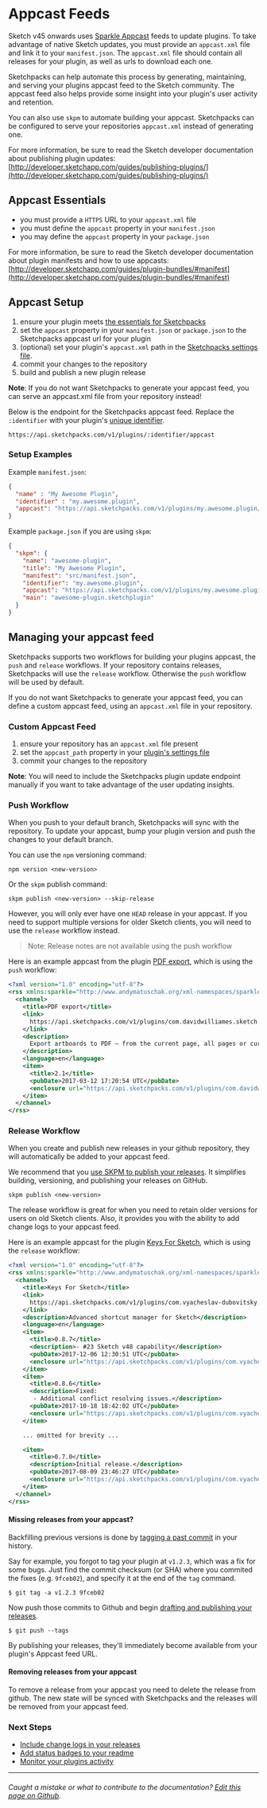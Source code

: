 # Appcast Feeds

Sketch v45 onwards uses [Sparkle Appcast](https://sparkle-project.org/documentation/publishing/)
feeds to update plugins. To take advantage of native Sketch updates, you must
provide an `appcast.xml` file and link it to your `manifest.json`. The `appcast.xml`
file should contain all releases for your plugin, as well as urls to download each one.

Sketchpacks can help automate this process by generating, maintaining, and
serving your plugins appcast feed to the Sketch community. The appcast feed also
helps provide some insight into your plugin's user activity and retention.

You can also use `skpm` to automate building your appcast. Sketchpacks can be
configured to serve your repositories `appcast.xml` instead of generating one.

For more information, be sure to read the Sketch developer documentation about
publishing plugin updates: [http://developer.sketchapp.com/guides/publishing-plugins/](http://developer.sketchapp.com/guides/publishing-plugins/)

## Appcast Essentials

* you must provide a `HTTPS` URL to your `appcast.xml` file
* you must define the `appcast` property in your `manifest.json`
* you may define the `appcast` property in your `package.json`

For more information, be sure to read the Sketch developer documentation about
plugin manifests and how to use appcasts: [http://developer.sketchapp.com/guides/plugin-bundles/#manifest](http://developer.sketchapp.com/guides/plugin-bundles/#manifest)

## Appcast Setup

1. ensure your plugin meets [the essentials for Sketchpacks](./essentials.md)
2. set the `appcast` property in your `manifest.json` or `package.json` to the
Sketchpacks appcast url for your plugin
3. (optional) set your plugin's `appcast.xml` path in the [Sketchpacks settings file](./settings.md).
4. commit your changes to the repository
5. build and publish a new plugin release

**Note**: If you do not want Sketchpacks to generate your appcast feed,
you can serve an appcast.xml file from your repository instead!

Below is the endpoint for the Sketchpacks appcast feed. Replace the `:identifier`
with your plugin's [unique identifier](./identifiers.md).

```
https://api.sketchpacks.com/v1/plugins/:identifier/appcast
```

### Setup Examples

Example `manifest.json`:

```json
{
  "name" : "My Awesome Plugin",
  "identifier" : "my.awesome.plugin",
  "appcast": "https://api.sketchpacks.com/v1/plugins/my.awesome.plugin/appcast"
}
```

Example `package.json` if you are using `skpm`:

```json
{
  "skpm": {
    "name": "awesome-plugin",
    "title": "My Awesome Plugin",
    "manifest": "src/manifest.json",
    "identifier": "my.awesome.plugin",
    "appcast": "https://api.sketchpacks.com/v1/plugins/my.awesome.plugin/appcast",
    "main": "awesome-plugin.sketchplugin"
  }
}
```

## Managing your appcast feed

Sketchpacks supports two workflows for building your plugins appcast, the `push` and
`release` workflows. If your repository contains releases, Sketchpacks will use the
`release` workflow.  Otherwise the `push` workflow will be used by default.

If you do not want Sketchpacks to generate your appcast feed, you can define a
custom appcast feed, using an `appcast.xml` file in your repository.

### Custom Appcast Feed

1. ensure your repository has an `appcast.xml` file present
2. set the `appcast_path` property in your [plugin's settings file](./settings.md)
3. commit your changes to the repository

**Note**: You will need to include the Sketchpacks plugin update endpoint
manually if you want to take advantage of the user updating insights.

### Push Workflow

When you push to your default branch, Sketchpacks will sync with the repository.
To update your appcast, bump your plugin version and push the changes to your
default branch.

You can use the `npm` versioning command:
```
npm version <new-version>
```

Or the `skpm` publish command:
```
skpm publish <new-version> --skip-release
```

However, you will only ever have one `HEAD` release in your appcast.  If you need
to support multiple versions for older Sketch clients, you will need to use the `release`
workflow instead.

> Note: Release notes are not available using the push workflow

Here is an example appcast from the plugin [PDF export](https://sketchpacks.com/DWilliames/PDF-export-sketch-plugin),
which is using the `push` workflow:

```xml
<?xml version="1.0" encoding="utf-8"?>
<rss xmlns:sparkle="http://www.andymatuschak.org/xml-namespaces/sparkle" xmlns:dc="http://purl.org/dc/elements/1.1/" version="2.0">
  <channel>
    <title>PDF export</title>
    <link>
      https://api.sketchpacks.com/v1/plugins/com.davidwilliames.sketch.pdf-export/appcast
    </link>
    <description>
      Export artboards to PDF — from the current page, all pages or current selection
    </description>
    <language>en</language>
    <item>
      <title>2.1</title>
      <pubDate>2017-03-12 17:20:54 UTC</pubDate>
      <enclosure url="https://api.sketchpacks.com/v1/plugins/com.davidwilliames.sketch.pdf-export/download/update/0.0.0?range==2.1" sparkle:version="2.1"/>
    </item>
  </channel>
</rss>
```

### Release Workflow

When you create and publish new releases in your github repository, they will
automatically be added to your appcast feed.

We recommend that you [use SKPM to publish your releases](https://github.com/skpm/skpm#publish-the-plugin-on-the-registry).
It simplifies building, versioning, and publishing your releases on GitHub.

```
skpm publish <new-version>
```

The release workflow is great for when you need to retain older versions for users
on old Sketch clients.  Also, it provides you with the ability to add change logs
to your appcast feed.

Here is an example appcast for the plugin [Keys For Sketch](https://sketchpacks.com/exevil/Keys-For-Sketch),
which is using the `release` workflow:

```xml
<?xml version="1.0" encoding="utf-8"?>
<rss xmlns:sparkle="http://www.andymatuschak.org/xml-namespaces/sparkle" xmlns:dc="http://purl.org/dc/elements/1.1/" version="2.0">
  <channel>
    <title>Keys For Sketch</title>
    <link>
      https://api.sketchpacks.com/v1/plugins/com.vyacheslav-dubovitsky.KeysForSketch/appcast
    </link>
    <description>Advanced shortcut manager for Sketch</description>
    <language>en</language>
    <item>
      <title>0.8.7</title>
      <description>- #23 Sketch v48 capability</description>
      <pubDate>2017-12-06 12:30:51 UTC</pubDate>
      <enclosure url="https://api.sketchpacks.com/v1/plugins/com.vyacheslav-dubovitsky.KeysForSketch/download/update/0.0.0?range==0.8.7" sparkle:version="0.8.7"/>
    </item>
    <item>
      <title>0.8.6</title>
      <description>Fixed:
       - Additional conflict resolving issues.</description>
      <pubDate>2017-10-18 18:42:02 UTC</pubDate>
      <enclosure url="https://api.sketchpacks.com/v1/plugins/com.vyacheslav-dubovitsky.KeysForSketch/download/update/0.0.0?range==0.8.6" sparkle:version="0.8.6"/>
    </item>

    ... omitted for brevity ...

    <item>
      <title>0.7.0</title>
      <description>Initial release.</description>
      <pubDate>2017-08-09 23:46:27 UTC</pubDate>
      <enclosure url="https://api.sketchpacks.com/v1/plugins/com.vyacheslav-dubovitsky.KeysForSketch/download/update/0.0.0?range==0.7.0" sparkle:version="0.7.0"/>
    </item>
  </channel>
</rss>
```

#### Missing releases from your appcast?

Backfilling previous versions is done by [tagging a past commit](https://git-scm.com/book/en/v2/Git-Basics-Tagging#_tagging_later) in your history.

Say for example, you forgot to tag your plugin at `v1.2.3`, which was a fix for some bugs. Just find the commit checksum (or SHA) where you commited the fixes (e.g. `9fceb02`), and specify it at the end of the `tag` command.

```
$ git tag -a v1.2.3 9fceb02
```

Now push those commits to Github and begin [drafting and publishing your releases](https://help.github.com/articles/creating-releases/).

```
$ git push --tags
```

By publishing your releases, they'll immediately become available from your plugin's Appcast feed URL.

#### Removing releases from your appcast

To remove a release from your appcast you need to delete the release from github. The
new state will be synced with Sketchpacks and the releases will be removed from
your appcast feed.

### Next Steps

* [Include change logs in your releases](./releases.md)
* [Add status badges to your readme](./badges.md)
* [Monitor your plugins activity](./../analytics.md)

---

###### Caught a mistake or what to contribute to the documentation? [Edit this page on Github](https://github.com/sketchpacks/docs/blob/master/developers/publishing/appcast.md).
